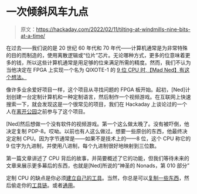 # 一次倾斜风车九点

> 原文：<https://hackaday.com/2022/02/11/tilting-at-windmills-nine-bits-at-a-time/>

在过去——我们说的是 20 世纪 60 年代和 70 年代——计算机通常是为非常特殊的目的而制造的，使用离散逻辑或“位片”芯片。无论哪种方式，更多的位意味着更多的钱，所以这些计算机通常是用足够的位来满足所需的精度。然而，我们不认为当他决定在 FPGA 上实现一个名为 QIXOTE-1 的 [9 位 CPU 时,【Mad Ned】有这个想法。](https://madned.substack.com/p/holy-nonads-a-nine-bit-computer)

像许多业余爱好项目一样，这个项目从寻找问题的 FPGA 板开始。起初，[Ned]计划创建一台定制计算机和一种定制语言，然后制作一个视频游戏。在互联网上快速搜索一下，就会发现这是一个很常见的项目，我们在 Hackaday 上谈论过的一个人在[离开公园](https://hackaday.com/2017/01/13/fpga-computer-covers-a-to-z/)之前参与了这个项目。

[Ned]然后想做一个没有软件的视频游戏。第一个这么做太晚了。没有被吓倒，他决定复制 PDP-8。哎呦。以前也有人这么做过。想要一些原创的东西，他最终决定定制 CPU。因为字节通常是——如果不是技术上的——8 位，这个 CPU 称它的 9 位字为九进制，并使用八进制，每个九进制很好地映射到三位数。

第一篇文章讲述了 CPU 背后的故事，并简要概述了它的功能，但我们等待未来的文章来展示更多幕后的东西，也就是[Ned]所说的“神圣的 Nonads，第 010 部分”

定制 CPU 的缺点是你必须[建立自己的工具](https://hackaday.com/2015/07/31/build-your-own-cpu-thats-the-easy-part/)。当然，你总是可以[复制一些东西](https://hackaday.com/2019/11/01/sparc-cpu-in-a-cheap-fpga/)，然后偷走你的[工具链](https://hackaday.com/2019/11/19/emulating-risc-v-on-an-fpga/)。或者[通用](https://hackaday.com/2015/08/06/hacking-a-universal-assembler/)。